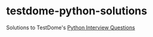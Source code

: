 # testdome-python-solutions
Solutions to TestDome's [Python Interview Questions](https://www.testdome.com/d/python-interview-questions/9)
